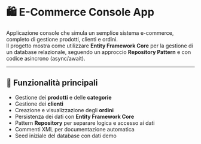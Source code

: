﻿# 🛍️ E-Commerce Console App

Applicazione console che simula un semplice sistema e-commerce, completo di gestione prodotti, clienti e ordini.  
Il progetto mostra come utilizzare **Entity Framework Core** per la gestione di un database relazionale, seguendo un approccio **Repository Pattern** e con codice asincrono (async/await).

---

## 🚀 Funzionalità principali

- Gestione dei **prodotti** e delle **categorie**
- Gestione dei **clienti**
- Creazione e visualizzazione degli **ordini**
- Persistenza dei dati con **Entity Framework Core**
- Pattern **Repository** per separare logica e accesso ai dati
- Commenti XML per documentazione automatica
- Seed iniziale del database con dati demo


